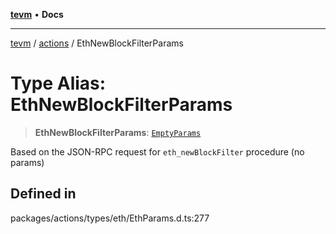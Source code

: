 [**tevm**](../../README.md) • **Docs**

***

[tevm](../../modules.md) / [actions](../README.md) / EthNewBlockFilterParams

# Type Alias: EthNewBlockFilterParams

> **EthNewBlockFilterParams**: [`EmptyParams`](../../index/type-aliases/EmptyParams.md)

Based on the JSON-RPC request for `eth_newBlockFilter` procedure (no params)

## Defined in

packages/actions/types/eth/EthParams.d.ts:277
